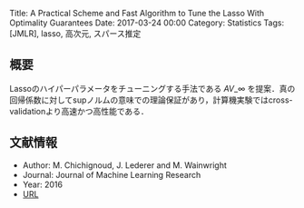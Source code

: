 Title: A Practical Scheme and Fast Algorithm to Tune the Lasso With Optimality Guarantees
Date: 2017-03-24 00:00
Category: Statistics
Tags: [JMLR], lasso, 高次元, スパース推定

## 概要

Lassoのハイパーパラメータをチューニングする手法である $AV\_\infty$ を提案．真の回帰係数に対してsupノルムの意味での理論保証があり，計算機実験ではcross-validationより高速かつ高性能である．

## 文献情報

* Author: M. Chichignoud, J. Lederer and M. Wainwright
* Journal: Journal of Machine Learning Research
* Year: 2016
* [URL](http://www.jmlr.org/papers/volume17/15-605/15-605.pdf)

